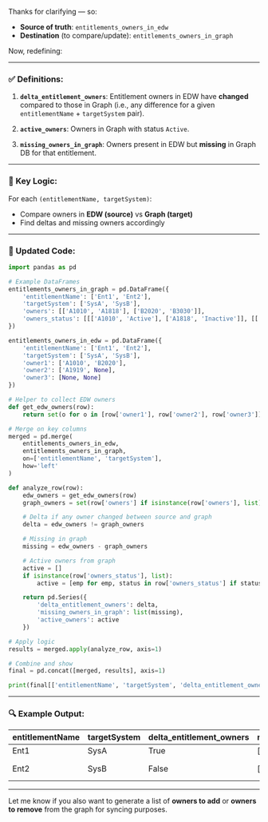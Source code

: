 Thanks for clarifying — so:

* **Source of truth**: `entitlements_owners_in_edw`
* **Destination** (to compare/update): `entitlements_owners_in_graph`

Now, redefining:

---

### ✅ **Definitions:**

1. **`delta_entitlement_owners`**:
   Entitlement owners in EDW have **changed** compared to those in Graph (i.e., any difference for a given `entitlementName` + `targetSystem` pair).

2. **`active_owners`**:
   Owners in Graph with status `Active`.

3. **`missing_owners_in_graph`**:
   Owners present in EDW but **missing** in Graph DB for that entitlement.

---

### 🧠 Key Logic:

For each `(entitlementName, targetSystem)`:

* Compare owners in **EDW (source)** vs **Graph (target)**
* Find deltas and missing owners accordingly

---

### 🧾 Updated Code:

```python
import pandas as pd

# Example DataFrames
entitlements_owners_in_graph = pd.DataFrame({
    'entitlementName': ['Ent1', 'Ent2'],
    'targetSystem': ['SysA', 'SysB'],
    'owners': [['A1010', 'A1818'], ['B2020', 'B3030']],
    'owners_status': [[['A1010', 'Active'], ['A1818', 'Inactive']], [['B2020', 'Active'], ['B3030', 'Active']]]
})

entitlements_owners_in_edw = pd.DataFrame({
    'entitlementName': ['Ent1', 'Ent2'],
    'targetSystem': ['SysA', 'SysB'],
    'owner1': ['A1010', 'B2020'],
    'owner2': ['A1919', None],
    'owner3': [None, None]
})

# Helper to collect EDW owners
def get_edw_owners(row):
    return set(o for o in [row['owner1'], row['owner2'], row['owner3']] if pd.notna(o))

# Merge on key columns
merged = pd.merge(
    entitlements_owners_in_edw,
    entitlements_owners_in_graph,
    on=['entitlementName', 'targetSystem'],
    how='left'
)

def analyze_row(row):
    edw_owners = get_edw_owners(row)
    graph_owners = set(row['owners'] if isinstance(row['owners'], list) else [])

    # Delta if any owner changed between source and graph
    delta = edw_owners != graph_owners

    # Missing in graph
    missing = edw_owners - graph_owners

    # Active owners from graph
    active = []
    if isinstance(row['owners_status'], list):
        active = [emp for emp, status in row['owners_status'] if status.lower() == 'active']

    return pd.Series({
        'delta_entitlement_owners': delta,
        'missing_owners_in_graph': list(missing),
        'active_owners': active
    })

# Apply logic
results = merged.apply(analyze_row, axis=1)

# Combine and show
final = pd.concat([merged, results], axis=1)

print(final[['entitlementName', 'targetSystem', 'delta_entitlement_owners', 'missing_owners_in_graph', 'active_owners']])
```

---

### 🔍 Example Output:

| entitlementName | targetSystem | delta\_entitlement\_owners | missing\_owners\_in\_graph | active\_owners      |
| --------------- | ------------ | -------------------------- | -------------------------- | ------------------- |
| Ent1            | SysA         | True                       | \['A1919']                 | \['A1010']          |
| Ent2            | SysB         | False                      | \[]                        | \['B2020', 'B3030'] |

---

Let me know if you also want to generate a list of **owners to add** or **owners to remove** from the graph for syncing purposes.
